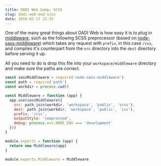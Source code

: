 ```yaml
---
title: DADI Web &amp; SCSS
slug: dadi-web-and-scss
date: 2018-02-17 21:35
---
```


One of the many great things about DADI Web is how easy it is to plug in [middleware](https://docs.dadi.tech/web#middleware), such as the following SCSS preprocessor (based on [node-sass-middleware](https://github.com/sass/node-sass-middleware)) which takes any request with `prefix`, in this case `/css`, and compiles it's counterpart from the `src` directory into the `dest` directory before serving it up.

All you need to do is drop this file into your `workspace/middleware` directory and make sure the paths are correct.

```js
const sassMiddleware = require('node-sass-middleware')
const path = require('path')
const workdir = process.cwd()

const Middleware = function (app) {
  app.use(sassMiddleware({
    src: path.join(workdir, 'workspace', 'public', 'scss'),
    dest: path.join(workdir, 'workspace', 'public', 'css'),
    prefix: '/css',
    outputStyle: 'compressed',
    debug: process.env.NODE_ENV === 'development'
  }))
}

module.exports = function (app) {
  return new Middleware(app)
}

module.exports.Middleware = Middleware
```
